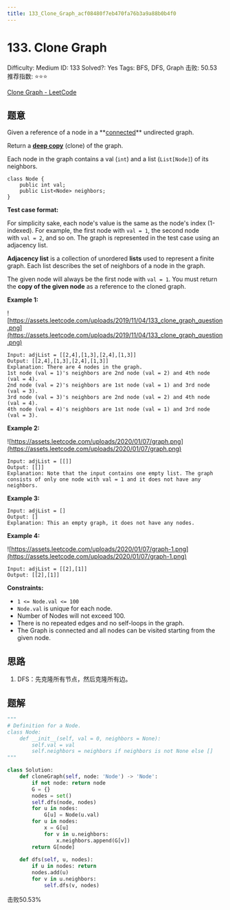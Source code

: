 ```yaml
---
title: 133_Clone_Graph_acf08480f7eb470fa76b3a9a88b0b4f0
---
```


# 133. Clone Graph

Difficulty: Medium
ID: 133
Solved?: Yes
Tags: BFS, DFS, Graph
击败: 50.53
推荐指数: ⭐⭐⭐

[Clone Graph - LeetCode](https://leetcode.com/problems/clone-graph/)

## 题意

Given a reference of a node in a **[connected](https://en.wikipedia.org/wiki/Connectivity_(graph_theory)#Connected_graph)** undirected graph.

Return a **[deep copy](https://en.wikipedia.org/wiki/Object_copying#Deep_copy)** (clone) of the graph.

Each node in the graph contains a val (`int`) and a list (`List[Node]`) of its neighbors.

```
class Node {
    public int val;
    public List<Node> neighbors;
}

```

**Test case format:**

For simplicity sake, each node's value is the same as the node's index (1-indexed). For example, the first node with `val = 1`, the second node with `val = 2`, and so on. The graph is represented in the test case using an adjacency list.

**Adjacency list** is a collection of unordered **lists** used to represent a finite graph. Each list describes the set of neighbors of a node in the graph.

The given node will always be the first node with `val = 1`. You must return the **copy of the given node** as a reference to the cloned graph.

**Example 1:**

![https://assets.leetcode.com/uploads/2019/11/04/133_clone_graph_question.png](https://assets.leetcode.com/uploads/2019/11/04/133_clone_graph_question.png)

```
Input: adjList = [[2,4],[1,3],[2,4],[1,3]]
Output: [[2,4],[1,3],[2,4],[1,3]]
Explanation: There are 4 nodes in the graph.
1st node (val = 1)'s neighbors are 2nd node (val = 2) and 4th node (val = 4).
2nd node (val = 2)'s neighbors are 1st node (val = 1) and 3rd node (val = 3).
3rd node (val = 3)'s neighbors are 2nd node (val = 2) and 4th node (val = 4).
4th node (val = 4)'s neighbors are 1st node (val = 1) and 3rd node (val = 3).

```

**Example 2:**

![https://assets.leetcode.com/uploads/2020/01/07/graph.png](https://assets.leetcode.com/uploads/2020/01/07/graph.png)

```
Input: adjList = [[]]
Output: [[]]
Explanation: Note that the input contains one empty list. The graph consists of only one node with val = 1 and it does not have any neighbors.

```

**Example 3:**

```
Input: adjList = []
Output: []
Explanation: This an empty graph, it does not have any nodes.

```

**Example 4:**

![https://assets.leetcode.com/uploads/2020/01/07/graph-1.png](https://assets.leetcode.com/uploads/2020/01/07/graph-1.png)

```
Input: adjList = [[2],[1]]
Output: [[2],[1]]

```

**Constraints:**

- `1 <= Node.val <= 100`
- `Node.val` is unique for each node.
- Number of Nodes will not exceed 100.
- There is no repeated edges and no self-loops in the graph.
- The Graph is connected and all nodes can be visited starting from the given node.

## 思路

1. DFS：先克隆所有节点，然后克隆所有边。

## 题解

```python
"""
# Definition for a Node.
class Node:
    def __init__(self, val = 0, neighbors = None):
        self.val = val
        self.neighbors = neighbors if neighbors is not None else []
"""

class Solution:
    def cloneGraph(self, node: 'Node') -> 'Node':
        if not node: return node
        G = {}
        nodes = set()
        self.dfs(node, nodes)
        for u in nodes:
            G[u] = Node(u.val)
        for u in nodes:
            x = G[u]
            for v in u.neighbors:
                x.neighbors.append(G[v])
        return G[node]
    
    def dfs(self, u, nodes):
        if u in nodes: return
        nodes.add(u)
        for v in u.neighbors:
            self.dfs(v, nodes)
```

击败50.53%